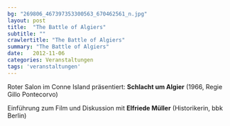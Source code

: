 ```yaml
---
bg: "269806_467397353300563_670462561_n.jpg"
layout: post
title:  "The Battle of Algiers"
subtitle: ""
crawlertitle: "The Battle of Algiers"
summary: "The Battle of Algiers"
date:   2012-11-06
categories: Veranstaltungen
tags: 'veranstaltungen'
---
```


Roter Salon im Conne Island präsentiert:
**Schlacht um Algier** (1966, Regie Gillo Pontecorvo)

Einführung zum Film und Diskussion mit **Elfriede Müller** (Historikerin, bbk Berlin)